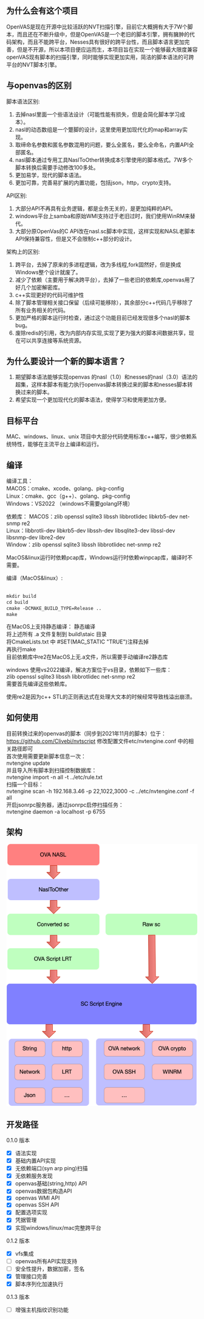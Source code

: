 ## 为什么会有这个项目  

OpenVAS是现在开源中比较活跃的NVT扫描引擎，目前它大概拥有大于7W个脚本，而且还在不断升级中，但是OpenVAS是一个老旧的脚本引擎，拥有臃肿的代码架构，而且不能跨平台，Nesses具有很好的跨平台性，而且脚本语言更加完善，但是不开源，所以本项目便应运而生，本项目旨在实现一个能够最大限度兼容openVAS现有脚本的扫描引擎，同时能够实现更加实用，简洁的脚本语法的可跨平台的NVT脚本引擎。

## 与openvas的区别  

脚本语法区别:  

1. 去掉nasl里面一个些语法设计（可能性能有损失，但是会简化脚本学习成本）。  
2. nasl的动态数组是一个蹩脚的设计，这里使用更加现代化的map和array实现。  
3. 取缔命名参数和匿名参数混用的问题，要么全匿名，要么全命名，内置API全部匿名。  
4. nasl脚本通过专用工具NaslToOther转换成本引擎使用的脚本格式。7W多个脚本转换后需要手动修改100多处。  
5. 更加易学，现代的脚本语法。  
6. 更加可靠，完善易扩展的内置功能，包括json，http，crypto支持。  

API区别:  

1. 大部分API不再具有业务逻辑，都是业务无关的，是更加纯粹的API。  
2. windows平台上samba和原始WMI支持过于老旧过时，我们使用WinRM来替代。  
3. 大部分原OpenVas的C API改在nasl.sc脚本中实现，这样实现和NASL老脚本API保持兼容性，但是又不会限制c++部分的设计。  

架构上的区别:  

1. 跨平台，去掉了原来的多进程逻辑，改为多线程,fork固然好，但是换成Windows整个设计就废了。  
2. 减少了依赖（主要用于解决跨平台），去掉了一些老旧的依赖库,openvas用了好几个加密解密库。  
3. c++实现更好的代码可维护性  
4. 除了脚本管理相关接口保留（后续可能移除），其余部分c++代码几乎移除了所有业务相关的代码。  
5. 更加严格的脚本运行时检查，通过这个功能目前已经发现很多个nasl的脚本bug。  
6. 废除redis的引用，改为内部内存实现,实现了更为强大的脚本间数据共享，现在可以共享连接等系统资源。  

## 为什么要设计一个新的脚本语言？  

1. 期望脚本语法能够实现openvas 的nasl（1.0）和nesses的nasl（3.0）语法的超集，这样本脚本有能力执行openvas脚本转换过来的脚本和nesses脚本转换过来的脚本。
2. 希望实现一个更加现代化的脚本语法，使得学习和使用更加方便。

## 目标平台

MAC、windows、linux、unix
项目中大部分代码使用标准c++编写，很少依赖系统特性，能够在主流平台上编译和运行。  

## 编译  

编译工具：  
MACOS：cmake、xcode、golang、pkg-config  
Linux：cmake、gcc（g++）、golang、pkg-config  
Windows：VS2022  （windows不需要golang环境）

依赖库：
MACOS：zlib openssl sqlite3 libssh  libbrotlidec libkrb5-dev net-snmp re2  
Linux：libbrotli-dev libkrb5-dev libssh-dev libsqlite3-dev libssl-dev libsnmp-dev libre2-dev  
Window：zlib openssl sqlite3 libssh  libbrotlidec  net-snmp re2  

MacOS&linux运行时依赖pcap库，Windows运行时依赖winpcap库，编译时不需要。

编译（MacOS&linux）:  

```

mkdir build
cd build
cmake -DCMAKE_BUILD_TYPE=Release ..
make

```

在MacOS上支持静态编译：
静态编译  
将上述所有 .a 文件复制到 build\staic 目录  
将CmakeLists.txt 中 #SET(MAC_STATIC "TRUE")注释去掉  
再执行make  
目前依赖库中re2在MacOS上无.a文件，所以需要手动编译re2静态库  


windows 使用vs2022编译，解决方案位于vs目录，依赖如下一些库：  
zlib openssl sqlite3 libssh  libbrotlidec  net-snmp re2  
需要首先编译这些依赖库。  

使用re2是因为c++ STL的正则表达式在处理大文本的时候经常导致栈溢出崩溃。  

## 如何使用
目前转换过来的openvas的脚本（同步到2021年11月的脚本）位于：https://github.com/Clivebi/nvtscript 
修改配置文件etc/nvtengine.conf 中的相关路径即可  
首次使用需要更新脚本信息一次：  
nvtengine update  
并且导入所有脚本到扫描控制数据库：  
nvtengine import -n all -t ../etc/rule.txt  
扫描一个目标：  
nvtengine scan -h 192.168.3.46 -p 22,1022,3000 -c ../etc/nvtengine.conf -f all  
开启jsonrpc服务器，通过jsonrpc启停扫描任务：  
nvtengine daemon -a localhost -p 6755  

## 架构  
![整体架构](https://github.com/Clivebi/nvtengine/blob/main/doc/img/nvtengine.png)

## 开发路径
0.1.0 版本  
- [x] 语法实现  
- [x] 基础内置API实现  
- [x] 无依赖端口(syn arp ping)扫描  
- [x] 无依赖服务发现  
- [x] openvas基础(string,http) API  
- [x] openvas数据包构造API  
- [x] openvas WMI API  
- [x] openvas SSH API  
- [x] 配置选项实现
- [x] 凭据管理
- [x] 实现windows/linux/mac完整跨平台

0.1.2  版本  
- [x] vfs集成
- [ ] openvas所有API实现支持
- [ ] 安全性提升，数据加密，签名
- [x] 管理接口完善
- [x] 脚本序列化加速执行

0.1.3  版本  
- [ ] 增强主机指纹识别功能
